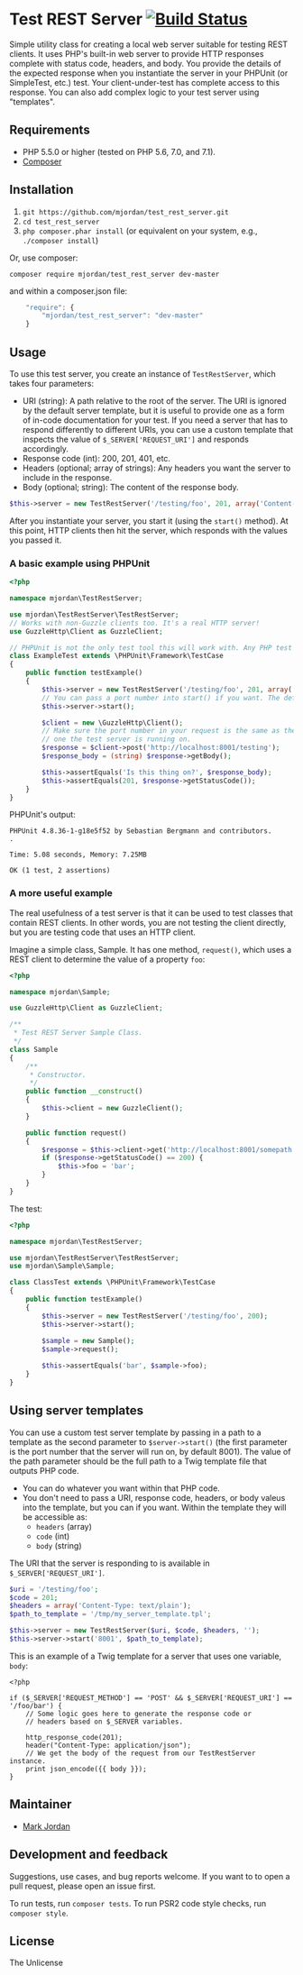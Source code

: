 # Test REST Server [![Build Status](https://travis-ci.org/mjordan/test_rest_server.svg?branch=master)](https://travis-ci.org/mjordan/test_rest_server)

Simple utility class for creating a local web server suitable for testing REST clients. It uses PHP's built-in web server to provide HTTP responses complete with status code, headers, and body. You provide the details of the expected response when you instantiate the server in your PHPUnit (or SimpleTest, etc.) test. Your client-under-test has complete access to this response. You can also add complex logic to your test server using "templates".

## Requirements

* PHP 5.5.0 or higher (tested on PHP 5.6, 7.0, and 7.1).
* [Composer](https://getcomposer.org)

## Installation

1. `git https://github.com/mjordan/test_rest_server.git`
1. `cd test_rest_server`
1. `php composer.phar install` (or equivalent on your system, e.g., `./composer install`)

Or, use composer:

```
composer require mjordan/test_rest_server dev-master
```

and within a composer.json file:

```javascript
    "require": {
        "mjordan/test_rest_server": "dev-master"
    }
```

## Usage

To use this test server, you create an instance of `TestRestServer`, which takes four parameters:

* URI (string): A path relative to the root of the server. The URI is ignored by the default server template, but it is useful to provide one as a form of in-code documentation for your test. If you need a server that has to respond differently to different URIs, you can use a custom template that inspects the value of `$_SERVER['REQUEST_URI']` and responds accordingly.
* Response code (int): 200, 201, 401, etc.
* Headers (optional; array of strings): Any headers you want the server to include in the response.
* Body (optional; string): The content of the response body.

```php
$this->server = new TestRestServer('/testing/foo', 201, array('Content-Type: text/plain'), 'Is this thing on?');
```
After you instantiate your server, you start it (using the `start()` method). At this point, HTTP clients then hit the server, which responds with the values you passed it.

### A basic example using PHPUnit

```php
<?php

namespace mjordan\TestRestServer;

use mjordan\TestRestServer\TestRestServer;
// Works with non-Guzzle clients too. It's a real HTTP server!
use GuzzleHttp\Client as GuzzleClient;

// PHPUnit is not the only test tool this will work with. Any PHP test tool is OK.
class ExampleTest extends \PHPUnit\Framework\TestCase
{
    public function testExample()
    {
        $this->server = new TestRestServer('/testing/foo', 201, array('Content-Type: text/plain'), 'Is this thing on?');
        // You can pass a port number into start() if you want. The default is 8001.
        $this->server->start();

        $client = new \GuzzleHttp\Client();
        // Make sure the port number in your request is the same as the
        // one the test server is running on.
        $response = $client->post('http://localhost:8001/testing');
        $response_body = (string) $response->getBody();

        $this->assertEquals('Is this thing on?', $response_body);
        $this->assertEquals(201, $response->getStatusCode());
    }
}
```

PHPUnit's output:

```
PHPUnit 4.8.36-1-g18e5f52 by Sebastian Bergmann and contributors.
.

Time: 5.08 seconds, Memory: 7.25MB

OK (1 test, 2 assertions)
```

### A more useful example

The real usefulness of a test server is that it can be used to test classes that contain REST clients. In other words, you are not testing the client directly, but you are testing code that uses an HTTP client.

Imagine a simple class, Sample. It has one method, `request()`, which uses a REST client to determine the value of a property `foo`:

```php
<?php

namespace mjordan\Sample;

use GuzzleHttp\Client as GuzzleClient;

/**
 * Test REST Server Sample Class.
 */
class Sample
{
    /**
     * Constructor.
     */
    public function __construct()
    {
        $this->client = new GuzzleClient();
    }

    public function request()
    {
        $response = $this->client->get('http://localhost:8001/somepath');
        if ($response->getStatusCode() == 200) {
            $this->foo = 'bar';
        }
    }
}
```

The test:

```php
<?php

namespace mjordan\TestRestServer;

use mjordan\TestRestServer\TestRestServer;
use mjordan\Sample\Sample;

class ClassTest extends \PHPUnit\Framework\TestCase
{
    public function testExample()
    {
        $this->server = new TestRestServer('/testing/foo', 200);
        $this->server->start();
 
        $sample = new Sample();
        $sample->request();

        $this->assertEquals('bar', $sample->foo);
    }
}

```

## Using server templates

You can use a custom test server template by passing in a path to a template as the second parameter to `$server->start()` (the first parameter is the port number that the server will run on, by default 8001). The value of the path parameter should be the full path to a Twig template file that outputs PHP code.


* You can do whatever you want within that PHP code.
* You don't need to pass a URI, response code, headers, or body valeus into the template, but you can if you want. Within the template they will be accessible as:
  * `headers` (array)
  * `code` (int)
  * `body` (string)

The URI that the server is responding to is available in `$_SERVER['REQUEST_URI']`.

```php
$uri = '/testing/foo';
$code = 201;
$headers = array('Content-Type: text/plain');
$path_to_template = '/tmp/my_server_template.tpl';

$this->server = new TestRestServer($uri, $code, $headers, '');
$this->server->start('8001', $path_to_template);
```

This is an example of a Twig template for a server that uses one variable, `body`:

```
<?php

if ($_SERVER['REQUEST_METHOD'] == 'POST' && $_SERVER['REQUEST_URI'] == '/foo/bar') {
    // Some logic goes here to generate the response code or
    // headers based on $_SERVER variables.

    http_response_code(201);
    header("Content-Type: application/json");
    // We get the body of the request from our TestRestServer instance.
    print json_encode({{ body }});
}
```

## Maintainer

* [Mark Jordan](https://github.com/mjordan)

## Development and feedback

Suggestions, use cases, and bug reports welcome. If you want to to open a pull request, please open an issue first.

To run tests, run `composer tests`. To run PSR2 code style checks, run `composer style`.

## License

The Unlicense
